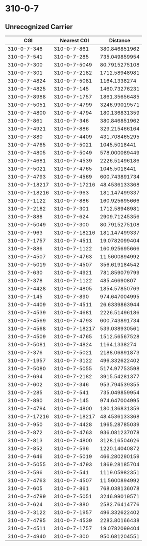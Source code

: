 # 310-0-7
## Unrecognized Carrier


| CGI | Nearest CGI | Distance |
|-----|-------------|----------|
| 310-0-7-346 | 310-0-7-861 | 380.846851962 |
| 310-0-7-541 | 310-0-7-285 | 735.049859954 |
| 310-0-7-300 | 310-0-7-5049 | 80.7915275108 |
| 310-0-7-301 | 310-0-7-2182 | 1712.58948981 |
| 310-0-7-4824 | 310-0-7-5081 | 1164.1338274 |
| 310-0-7-4825 | 310-0-7-145 | 1460.73276231 |
| 310-0-7-8988 | 310-0-7-1757 | 1861.35656485 |
| 310-0-7-5051 | 310-0-7-4799 | 3246.99019571 |
| 310-0-7-4800 | 310-0-7-4794 | 180.136831359 |
| 310-0-7-861 | 310-0-7-346 | 380.846851962 |
| 310-0-7-4921 | 310-0-7-886 | 329.215466164 |
| 310-0-7-880 | 310-0-7-4409 | 431.708465295 |
| 310-0-7-4765 | 310-0-7-5021 | 1045.5018441 |
| 310-0-7-4805 | 310-0-7-5049 | 578.000089449 |
| 310-0-7-4681 | 310-0-7-4539 | 2226.51496186 |
| 310-0-7-5021 | 310-0-7-4765 | 1045.5018441 |
| 310-0-7-4793 | 310-0-7-4569 | 600.743891734 |
| 310-0-7-18217 | 310-0-7-17216 | 48.4536133368 |
| 310-0-7-18216 | 310-0-7-963 | 181.147499337 |
| 310-0-7-1122 | 310-0-7-886 | 160.925695666 |
| 310-0-7-2182 | 310-0-7-301 | 1712.58948981 |
| 310-0-7-888 | 310-0-7-624 | 2909.71245356 |
| 310-0-7-5049 | 310-0-7-300 | 80.7915275108 |
| 310-0-7-963 | 310-0-7-18216 | 181.147499337 |
| 310-0-7-1757 | 310-0-7-4511 | 19.0782099404 |
| 310-0-7-886 | 310-0-7-1122 | 160.925695666 |
| 310-0-7-4507 | 310-0-7-4763 | 11.5600894992 |
| 310-0-7-5019 | 310-0-7-4507 | 356.619184542 |
| 310-0-7-630 | 310-0-7-4921 | 781.859079799 |
| 310-0-7-378 | 310-0-7-1122 | 485.46690807 |
| 310-0-7-4428 | 310-0-7-4805 | 1854.57850769 |
| 310-0-7-145 | 310-0-7-890 | 974.647004995 |
| 310-0-7-4409 | 310-0-7-4511 | 26.6339863944 |
| 310-0-7-4539 | 310-0-7-4681 | 2226.51496186 |
| 310-0-7-4569 | 310-0-7-4793 | 600.743891734 |
| 310-0-7-4568 | 310-0-7-18217 | 539.038930561 |
| 310-0-7-4509 | 310-0-7-4765 | 1512.56567528 |
| 310-0-7-5081 | 310-0-7-4824 | 1164.1338274 |
| 310-0-7-376 | 310-0-7-5021 | 2188.06891873 |
| 310-0-7-1957 | 310-0-7-3122 | 496.332622402 |
| 310-0-7-5080 | 310-0-7-5055 | 5174.97753598 |
| 310-0-7-694 | 310-0-7-2182 | 3915.54281377 |
| 310-0-7-602 | 310-0-7-346 | 953.794539355 |
| 310-0-7-285 | 310-0-7-541 | 735.049859954 |
| 310-0-7-890 | 310-0-7-145 | 974.647004995 |
| 310-0-7-4794 | 310-0-7-4800 | 180.136831359 |
| 310-0-7-17216 | 310-0-7-18217 | 48.4536133368 |
| 310-0-7-950 | 310-0-7-4428 | 1965.28785039 |
| 310-0-7-872 | 310-0-7-4763 | 936.081237078 |
| 310-0-7-813 | 310-0-7-4800 | 3128.16504626 |
| 310-0-7-852 | 310-0-7-596 | 1220.14040872 |
| 310-0-7-646 | 310-0-7-5019 | 466.280290159 |
| 310-0-7-5055 | 310-0-7-4793 | 1869.28185704 |
| 310-0-7-596 | 310-0-7-541 | 1119.05982351 |
| 310-0-7-4763 | 310-0-7-4507 | 11.5600894992 |
| 310-0-7-605 | 310-0-7-861 | 768.038136078 |
| 310-0-7-4799 | 310-0-7-5051 | 3246.99019571 |
| 310-0-7-624 | 310-0-7-880 | 2582.76414776 |
| 310-0-7-3122 | 310-0-7-1957 | 496.332622402 |
| 310-0-7-4795 | 310-0-7-4539 | 2283.80166438 |
| 310-0-7-4511 | 310-0-7-1757 | 19.0782099404 |
| 310-0-7-4940 | 310-0-7-300 | 950.681204551 |
